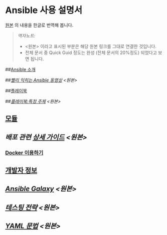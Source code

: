 # Ansible 사용 설명서

[원본](http://docs.ansible.com/ansible/index.html) 의 내용을 한글로 번역해 봅니다.
> *역자노트:* 
> 
> - <원본> 이라고 표시된 부분은 해당 원본 링크를 그대로 연결한 것입니다.
> - 전체 문서 중 Quick Guid 정도는 완성 (전체 문서의 20%정도) 되었다고 보면 됩니다.

##[Ansible 소개](Asible%20소개.md)

##*[빨리 익히는 Ansible 동영상](https://www.ansible.com/quick-start-video) <원본>*

##[플레이북](플레이북.md)

##*[플레이북:특정 주제](http://docs.ansible.com/ansible/playbooks_special_topics.html) <원본>*

## [모듈](모듈.md)

## *배포 관련 [상세 가이드](http://docs.ansible.com/ansible/guides.html) <원본>*

### [Docker 이용하기](GettingStartedWithDocker.md)

## [개발자 정보](개발정보.md)

## *[Ansible Galaxy](http://docs.ansible.com/ansible/galaxy.html) <원본>*

## *[테스팅 전략](http://docs.ansible.com/ansible/test_strategies.html) <원본>*

## *[YAML 문법](http://docs.ansible.com/ansible/YAMLSyntax.html) <원본>*

